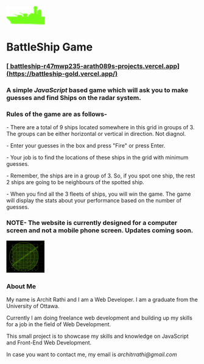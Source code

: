 <img src="Images/ship.png" width=100> 
<h1> BattleShip Game </h1> <h3><a href= "https://battleship-gold.vercel.app/">[ battleship-r47mwp235-arath089s-projects.vercel.app](https://battleship-gold.vercel.app/)</a></h3>
<h3> A simple <em>JavaScript</em> based game which will ask you to make guesses and find Ships on the radar system.</h3>
<h3> Rules of the game are as follows- </h3>
<p>
- There are a total of 9 ships located somewhere in this grid in groups of 3. The groups can be either horizontal or vertical in direction. Not diagnol.
</p>
<p>
- Enter your guesses in the box and press "Fire" or press Enter.
</p>
<p>
- Your job is to find the locations of these ships in the grid with minimum guesses.
</p>
<p>
- Remember, the ships are in a group of 3. So, if you spot one ship, the rest 2 ships are going to be neighbours of the spotted ship.
</p>
<p>
- When you find all the 3 fleets of ships, you will win the game. The game will display the stats about your performance based on the number of guesses.
</p>
<h3> NOTE- The website is currently designed for a computer screen and not a mobile phone screen. Updates coming soon. </h3>
<img src="Images/board.jpg" width=100>
<h3> About Me </h3>
<p> My name is Archit Rathi and I am a Web Developer. I am a graduate from the University of Ottawa.</p>
<p> Currently I am doing freelance web development and building up my skills for a job in the field of Web Development.</p>
<p> This small project is to showcase my skills and knowledge on JavaScript and Front-End Web Development. </p>
<p> In case you want to contact me, my email is <em>architrrathi@gmail.com</em></p>
